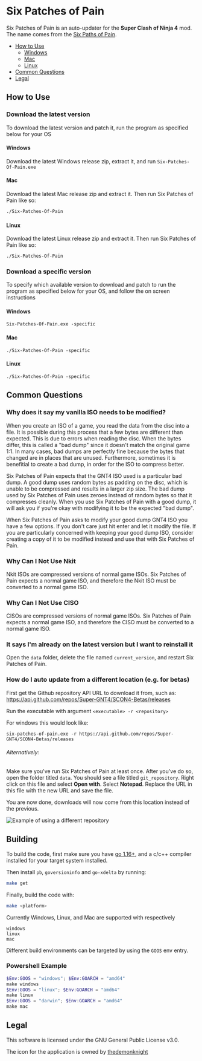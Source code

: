# Six Patches of Pain

Six Patches of Pain is an auto-updater for the **Super Clash of Ninja 4** mod. The name comes from the [Six Paths of Pain](https://naruto.fandom.com/wiki/Six_Paths_of_Pain).

- [How to Use](#how-to-use)
  - [Windows](#windows)
  - [Mac](#mac)
  - [Linux](#linux)
- [Common Questions](#common-questions)
- [Legal](#legal)

## How to Use

### Download the latest version

To download the latest version and patch it, run the program as specified below for your OS

#### Windows

Download the latest Windows release zip, extract it, and run `Six-Patches-Of-Pain.exe`

#### Mac

Download the latest Mac release zip and extract it. Then run Six Patches of Pain like so:

```bash
./Six-Patches-Of-Pain
```

#### Linux

Download the latest Linux release zip and extract it.
Then run Six Patches of Pain like so:

```bash
./Six-Patches-Of-Pain
```

### Download a specific version

To specify which available version to download and patch to run the program as specified below for your OS, and follow the on screen instructions

#### Windows

`Six-Patches-Of-Pain.exe -specific`

#### Mac

`./Six-Patches-Of-Pain -specific`

#### Linux

`./Six-Patches-Of-Pain -specific`

## Common Questions

### Why does it say my vanilla ISO needs to be modified?

When you create an ISO of a game, you read the data from the disc into a file. It is possible during
this process that a few bytes are different than expected. This is due to errors when reading the
disc. When the bytes differ, this is called a "bad dump" since it doesn't match the original game 1:1.
In many cases, bad dumps are perfectly fine because the bytes that changed are in places that are
unused. Furthermore, sometimes it is benefitial to create a bad dump, in order for the ISO to
compress better.

Six Patches of Pain expects that the GNT4 ISO used is a particular bad dump. A good dump uses random
bytes as padding on the disc, which is unable to be compressed and results in a larger zip size.
The bad dump used by Six Patches of Pain uses zeroes instead of random bytes so that it compresses
cleanly. When you use Six Patches of Pain with a good dump, it will ask you if you're okay with
modifying it to be the expected "bad dump".

When Six Patches of Pain asks to modify your good dump GNT4 ISO you have a few options. If you don't
care just hit enter and let it modify the file. If you are particularly concerned with keeping your
good dump ISO, consider creating a copy of it to be modified instead and use that with Six Patches
of Pain.

### Why Can I Not Use Nkit

Nkit ISOs are compressed versions of normal game ISOs. Six Patches of Pain expects a normal game ISO,
and therefore the Nkit ISO must be converted to a normal game ISO.

### Why Can I Not Use CISO

CISOs are compressed versions of normal game ISOs. Six Patches of Pain expects a normal game ISO,
and therefore the CISO must be converted to a normal game ISO.

### It says I'm already on the latest version but I want to reinstall it

Open the `data` folder, delete the file named `current_version`, and restart Six Patches of Pain.

### How do I auto update from a different location (e.g. for betas)

First get the Github repository API URL to download it from, such as: https://api.github.com/repos/Super-GNT4/SCON4-Betas/releases

Run the executable with argument `<executable> -r <repository>`

For windows this would look like:

`six-patches-of-pain.exe -r https://api.github.com/repos/Super-GNT4/SCON4-Betas/releases`

###### Alternatively:

Make sure you've run Six Patches of Pain at least once. After you've do so, open the folder titled `data`. You should see a file titled `git_repository`. Right click on this file and select **Open with**. Select **Notepad**. Replace the URL in this file with the new URL and save the file.

You are now done, downloads will now come from this location instead of the previous.

![Example of using a different repository](different-repo-example.png?raw=true "Example of using a different repository")

## Building

To build the code, first make sure you have [go 1.16+](https://golang.org/), and a c/c++ compiler installed for your target system installed.

Then install `pb`, `goversioninfo` and `go-xdelta` by running:

```bash
make get
```

Finally, build the code with:

```bash
make <platform>
```

Currently Windows, Linux, and Mac are supported with respectively
```
windows
linux
mac
```


Different build environments can be targeted by using the `GOOS` env entry.

### Powershell Example

```powershell
$Env:GOOS = "windows"; $Env:GOARCH = "amd64"
make windows
$Env:GOOS = "linux"; $Env:GOARCH = "amd64"
make linux
$Env:GOOS = "darwin"; $Env:GOARCH = "amd64"
make mac
```

## Legal

This software is licensed under the GNU General Public License v3.0.

The icon for the application is owned by [thedemonknight](https://www.deviantart.com/thedemonknight/art/Naruto-dojutsu-icon-pack-270461865)
